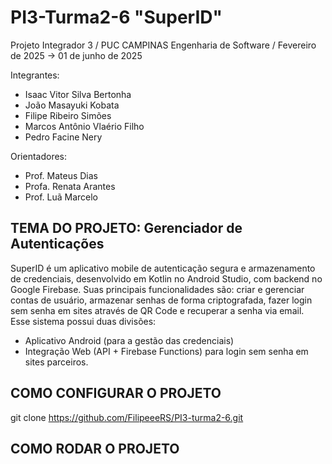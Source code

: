 # PI3-Turma2-6 "SuperID"
Projeto Integrador 3 / PUC CAMPINAS Engenharia de Software / Fevereiro de 2025 -> 01 de junho de 2025

Integrantes: 
- Isaac Vitor Silva Bertonha
- João Masayuki Kobata
- Filipe Ribeiro Simões
- Marcos Antônio Vlaério Filho
- Pedro Facine Nery
  
Orientadores:
- Prof. Mateus Dias
- Profa. Renata Arantes
- Prof. Luã Marcelo

TEMA DO PROJETO: Gerenciador de Autenticações
-------------------------------
  SuperID é um aplicativo mobile de autenticação segura e armazenamento de credenciais, desenvolvido em Kotlin no Android Studio, com backend no Google Firebase. Suas principais funcionalidades são: criar e gerenciar contas de usuário, armazenar senhas de forma criptografada, fazer login sem senha em sites através de QR Code e recuperar a senha via email. Esse sistema possui duas divisões: 
  - Aplicativo Android (para a gestão das credenciais)
  - Integração Web (API + Firebase Functions) para login sem senha em sites parceiros.

COMO CONFIGURAR O PROJETO
-------------------------------
git clone https://github.com/FilipeeeRS/PI3-turma2-6.git

COMO RODAR O PROJETO
-------------------------------
